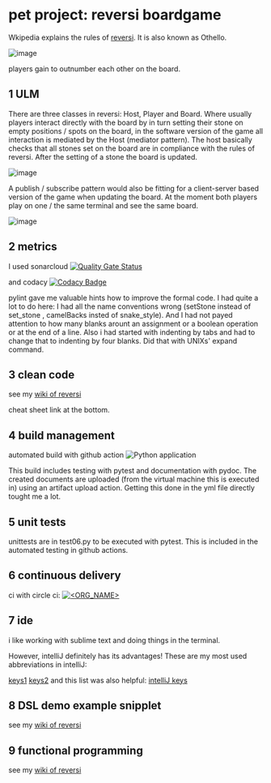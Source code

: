 # pet project: reversi boardgame

Wkipedia explains the rules of [reversi](https://en.wikipedia.org/wiki/Reversi). It is also known as Othello.

![image](https://github.com/s81320/reversi/blob/master/pictures/reversi.png)

players gain to outnumber each other on the board.

## 1 ULM

There are three classes in reversi: Host, Player and Board. Where usually players interact directly with the board by in turn setting their stone on empty positions / spots on the board, in the software version of the game all interaction is mediated by the Host (mediator pattern). The host basically checks that all stones set on the board are in compliance with the rules of reversi. After the setting of a stone the board is updated. 

![image](https://github.com/s81320/reversi/blob/master/pictures/uml-classes.png)

A publish / subscribe pattern would also be fitting for a client-server based version of the game when updating the board. At the moment both players play on one / the same terminal and see the same board.

![image](https://github.com/s81320/reversi/blob/master/pictures/uml-sequence.png)

## 2 metrics
I used sonarcloud
[![Quality Gate Status](https://sonarcloud.io/api/project_badges/measure?project=s81320_reversi&metric=alert_status)](https://sonarcloud.io/dashboard?id=s81320_reversi)

and codacy
[![Codacy Badge](https://api.codacy.com/project/badge/Grade/b420315207b540aca94b6ed3131728dd)](https://app.codacy.com/manual/s81320/reversi?utm_source=github.com&utm_medium=referral&utm_content=s81320/reversi&utm_campaign=Badge_Grade_Dashboard)

pylint gave me valuable hints how to improve the formal code. I had quite a lot to do here: I had all the name conventions wrong (setStone instead of set_stone , camelBacks insted of snake_style). And I had not payed attention to how many blanks arount an assignment or a boolean operation or at the end of a line. Also i had started with indenting by tabs and had to change that to indenting by four blanks. Did that with UNIXs' expand command.

## 3 clean code

see my [wiki of reversi](https://github.com/s81320/reversi/wiki/clean-code)

cheat sheet link at the bottom.

## 4 build management
automated build with github action
![Python application](https://github.com/s81320/reversi/workflows/Python%20application/badge.svg)

This build includes testing with pytest and documentation with pydoc. The created documents are uploaded (from the virtual machine this is executed in) using an artifact upload action. Getting this done in the yml file directly tought me a lot.

## 5 unit tests

unittests are in test06.py to be executed with pytest. This is included in the automated testing in github actions.

## 6 continuous delivery

ci with circle ci:  [![<ORG_NAME>](https://circleci.com/gh/s81320/reversi.svg?style=svg)](https://circleci.com/gh/s81320/workflows/reversi/tree/master)

## 7 ide

i like working with sublime text and doing things in the terminal.

However, intelliJ definitely has its advantages! These are my most used abbreviations in intelliJ:

[keys1](https://github.com/s81320/reversi/blob/master/pictures/intelliJ-1.png) [keys2](https://github.com/s81320/reversi/blob/master/pictures/intelliJ-2.png) and this list was also helpful:
[intelliJ keys](https://resources.jetbrains.com/storage/products/intellij-idea/docs/IntelliJIDEA_ReferenceCard.pdf?_ga=2.136755446.751887257.1581684340-1608094495.1581684340)

## 8 DSL demo example snipplet

see my [wiki of reversi](https://github.com/s81320/reversi/wiki/a-domain-specific-language-for-reversi)
## 9 functional programming

see my [wiki of reversi](https://github.com/s81320/reversi/wiki/functional-programming)
